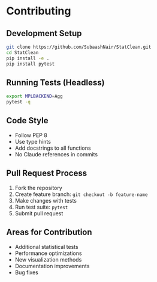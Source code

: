 # Contributing

## Development Setup

```bash
git clone https://github.com/SubaashNair/StatClean.git
cd StatClean
pip install -e .
pip install pytest
```

## Running Tests (Headless)

```bash
export MPLBACKEND=Agg
pytest -q
```

## Code Style
- Follow PEP 8
- Use type hints
- Add docstrings to all functions
- No Claude references in commits

## Pull Request Process
1. Fork the repository
2. Create feature branch: `git checkout -b feature-name`
3. Make changes with tests
4. Run test suite: `pytest`
5. Submit pull request

## Areas for Contribution
- Additional statistical tests
- Performance optimizations
- New visualization methods
- Documentation improvements
- Bug fixes
